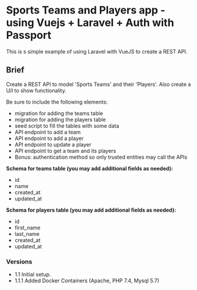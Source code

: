 # Sports Teams and Players app - using Vuejs + Laravel + Auth with Passport

This is s simple example of using Laravel with VueJS to create a REST API.

## Brief

Create a REST API to model 'Sports Teams' and their 'Players'. Also create a U/I to show functionality.

Be sure to include the following elements:

* migration for adding the teams table
* migration for adding the players table
* seed script to fill the tables with some data
* API endpoint to add a team
* API endpoint to add a player
* API endpoint to update a player
* API endpoint to get a team and its players
* Bonus: authentication method so only trusted entities may call the APIs

**Schema for teams table (you may add additional fields as needed):**

* id
* name
* created_at
* updated_at

**Schema for players table (you may add additional fields as needed):**
* id
* first_name
* last_name
* created_at
* updated_at

### Versions

* 1.1 Initial setup.
* 1.1.1 Added Docker Containers (Apache, PHP 7.4, Mysql 5.7)
